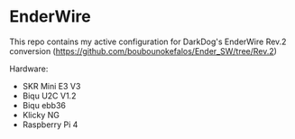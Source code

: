 # EnderWire
This repo contains my active configuration for DarkDog's EnderWire Rev.2 conversion (https://github.com/boubounokefalos/Ender_SW/tree/Rev.2)

Hardware:
- SKR Mini E3 V3
- Biqu U2C V1.2
- Biqu ebb36
- Klicky NG
- Raspberry Pi 4
